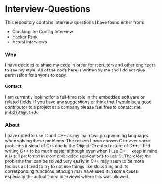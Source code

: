 # Interview-Questions
This repository contains interview questions I have found either from:
  - Cracking the Coding Interview
  - Hacker Rank
  - Actual interviews
  
  ### Why
  I have decided to share my code in order for recruiters and other engineers to see my style. All of the code here is written by me
  and I do not give permission for anyone to copy.
  
   #### Contact
   I am currently looking for a full-time role in the embedded software or related fields. If you have any suggestions or think that I would be a good contributor to a project at a company please feel free to contact me.
  jmb2331@vt.edu
  
  ### About
  I have opted to use C and C++ as my main two programming languages when solving these problems. The reason I have chosen C++ over
  some problems instead of C is due to the Object-Oriented nature of C++. I find writing C++ to be much easier although even
  when I use C++ I keep in mind it is still preferred in most embedded applications to use C. Therefore the problems that
  can be solved very easily in C++ may seem to be more tedious as I tend to try to not use things like std::string and its 
  corresponding functions although may have used it in some cases especially the actual timed interviews where this was allowed.
  

  

